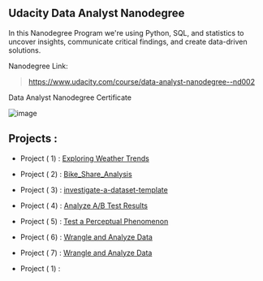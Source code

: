 

## Udacity Data Analyst Nanodegree


In this Nanodegree Program we're using Python, SQL, and statistics to uncover insights, communicate critical findings, and create data-driven solutions.

Nanodegree Link:

> https://www.udacity.com/course/data-analyst-nanodegree--nd002

Data Analyst Nanodegree Certificate

![image](https://user-images.githubusercontent.com/36210723/65650739-be688780-e014-11e9-85a0-450505dceffc.png)



## Projects :


- Project ( 1) :  [Exploring Weather Trends](https://github.com/nancyalaswad90/Udacity-Data-Analyst-Nanodegree/tree/master/Project%201)

- Project ( 2) :  [Bike_Share_Analysis](https://github.com/nancyalaswad90/Udacity-Data-Analyst-Nanodegree/tree/master/Project%202)

- Project ( 3) :  [investigate-a-dataset-template ](https://github.com/nancyalaswad90/Udacity-Data-Analyst-Nanodegree/tree/master/Project%203)

- Project ( 4) :  [Analyze A/B Test Results ](https://github.com/nancyalaswad90/Udacity-Data-Analyst-Nanodegree/tree/master/Project%204)

- Project ( 5) :  [Test a Perceptual Phenomenon](https://github.com/nancyalaswad90/Udacity-Data-Analyst-Nanodegree/tree/master/Project%205)

- Project ( 6) : [Wrangle and Analyze Data](https://github.com/nancyalaswad90/Udacity-Data-Analyst-Nanodegree/tree/master/project%207) 



- Project ( 7) : [Wrangle and Analyze Data](https://github.com/nancyalaswad90/Udacity-Data-Analyst-Nanodegree/tree/master/project%207) 
- Project ( 1) :  
